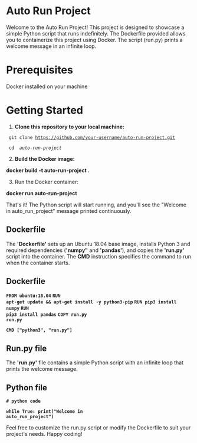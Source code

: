 # Auto Run Project
Welcome to the Auto Run Project! This project is designed to showcase a simple Python script that runs indefinitely. The Dockerfile provided allows you to containerize this project using Docker. The script (run.py) prints a welcome message in an infinite loop.

# Prerequisites
Docker installed on your machine

# Getting Started
1. **Clone this repository to your local machine:**

 <code> git clone https://github.com/your-username/auto-run-project.git</code>

 <code> cd <em> auto-run-project</em> </code>

2. **Build the Docker image:**

 **docker build -t auto-run-project .**

3. Run the Docker container:

 **docker run auto-run-project**

That's it! The Python script will start running, and you'll see the "Welcome in auto_run_project" message printed continuously.

## Dockerfile
 
 The **'Dockerfile'** sets up an Ubuntu 18.04 base image, installs Python 3 and required dependencies (**'numpy"** and **'pandas'**), and copies the **'run.py'** script into the container. The **CMD** instruction specifies the command to run when the container starts.

## Dockerfile

<code>**FROM ubuntu:18.04**</code>
<code>**RUN apt-get update && apt-get install -y python3-pip**</code>
<code>**RUN pip3 install numpy**</code>
<code>**RUN pip3 install pandas**</code>
<code>**COPY run.py run.py**</code>

<code>**CMD ["python3", "run.py"]**</code>

## Run.py file
The **'run.py'** file contains a simple Python script with an infinite loop that prints the welcome message.

## Python file

<code>**# python code</code>**

<code>**while True:
   print("Welcome in auto_run_project")</code>**

Feel free to customize the run.py script or modify the Dockerfile to suit your project's needs. Happy coding!



